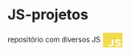# JS-projetos
repositório com diversos JS
<img align="center" alt="Js" height="30" width="40" src="https://raw.githubusercontent.com/devicons/devicon/master/icons/javascript/javascript-plain.svg"> 
